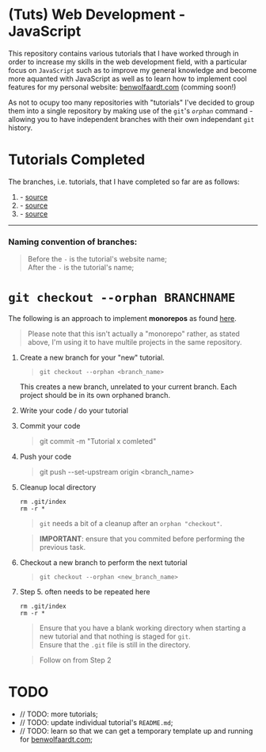 # (Tuts) Web Development - JavaScript

This repository contains various tutorials that I have worked through in order to increase my skills in the web development field, with a particular focus on `JavaScript` such as to improve my general knowledge and become more aquanted with JavaScript as well as to learn how to implement cool features for my personal website: [benwolfaardt.com](https://benwolfaardt.com) (comming soon!)

As not to ocupy too many repositories with "tutorials" I've decided to group them into a single repository by making use of the `git`'s *`orphan`* command - allowing you to have independent branches with their own independant `git` history.

# Tutorials Completed

The branches, i.e. tutorials, that I have completed so far are as follows:  
1. []() - [source]()
2. []() - [source]()
3. []() - [source]()
<!-- 4. []() - [source]()
5. []() - [source]()
6. []() - [source]()
7. []() - [source]()
8. []() - [source]()
9. []() - [source]()
10. []() - [source]() -->

---

### Naming convention of branches:
> Before the `-` is the tutorial's website name;  
> After the `-` is the tutorial's name;

# `git checkout --orphan BRANCHNAME` 

The following is an approach to implement **monorepos** as found [here](https://stackoverflow.com/questions/14679614/is-there-a-way-to-put-multiple-projects-in-a-git-repository#14680329).

> Please note that this isn't actually a "monorepo" rather, as stated above, I'm using it to have multile projects in the same repository.

1. Create a new branch for your "new" tutorial.

   > `git checkout --orphan <branch_name>`

    This creates a new branch, unrelated to your current branch. Each project should be in its own orphaned branch.

2. Write your code / do your tutorial
3. Commit your code 

   > git commit -m "Tutorial x comleted"

4. Push your code 

   > git push --set-upstream origin <branch_name>

5. Cleanup local directory

    `rm .git/index`  
    `rm -r *`

   > `git` needs a bit of a cleanup after an `orphan "checkout"`.  

   > **IMPORTANT**: ensure that you commited before performing the previous task.

6. Checkout a new branch to perform the next tutorial

   > `git checkout --orphan <new_branch_name>`

7. Step 5. often needs to be repeated here

     `rm .git/index`  
     `rm -r *`

   > Ensure that you have a blank working directory when starting a new tutorial and that nothing is staged for `git`.  
   > Ensure that the `.git` file is still in the directory.  

   > Follow on from Step 2

# TODO

* // TODO: more tutorials;  
* // TODO: update individual tutorial's `README.md`;  
* // TODO: learn so that we can get a temporary template up and running for [benwolfaardt.com](https://benwolfaardt.com);  
